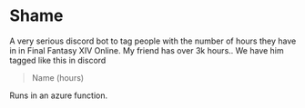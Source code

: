 # Shame
A very serious discord bot to tag people with the number of hours they have in in Final Fantasy XIV Online. My friend has over 3k hours.. We have him tagged like this in discord
> Name (hours)

Runs in an azure function.

